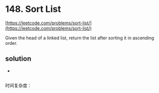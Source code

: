 # 148. Sort List
[https://leetcode.com/problems/sort-list/](https://leetcode.com/problems/sort-list/)

Given the head of a linked list, return the list after sorting it in ascending order.

## solution

- 

```python

```
时间复杂度：
